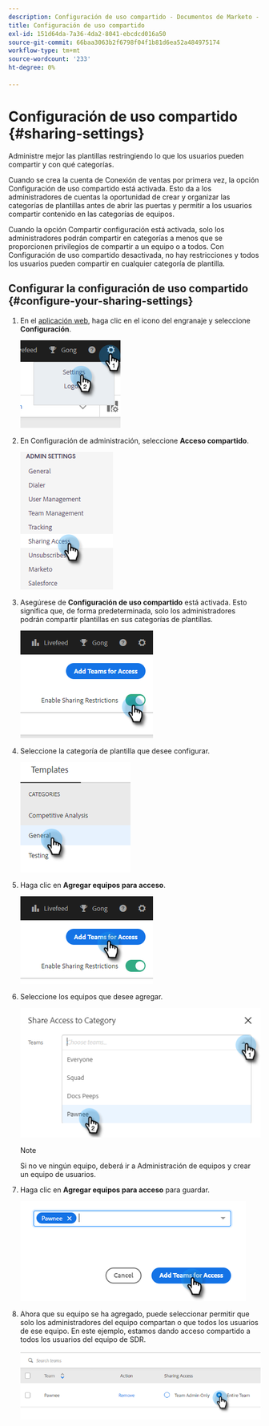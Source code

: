 ```yaml
---
description: Configuración de uso compartido - Documentos de Marketo - Documentación del producto
title: Configuración de uso compartido
exl-id: 151d64da-7a36-4da2-8041-ebcdcd016a50
source-git-commit: 66baa3063b2f6798f04f1b81d6ea52a484975174
workflow-type: tm+mt
source-wordcount: '233'
ht-degree: 0%

---
```


# Configuración de uso compartido {#sharing-settings}

Administre mejor las plantillas restringiendo lo que los usuarios pueden compartir y con qué categorías.

Cuando se crea la cuenta de Conexión de ventas por primera vez, la opción Configuración de uso compartido está activada. Esto da a los administradores de cuentas la oportunidad de crear y organizar las categorías de plantillas antes de abrir las puertas y permitir a los usuarios compartir contenido en las categorías de equipos.

Cuando la opción Compartir configuración está activada, solo los administradores podrán compartir en categorías a menos que se proporcionen privilegios de compartir a un equipo o a todos. Con Configuración de uso compartido desactivada, no hay restricciones y todos los usuarios pueden compartir en cualquier categoría de plantilla.

## Configurar la configuración de uso compartido {#configure-your-sharing-settings}

1. En el [aplicación web](https://toutapp.com/login), haga clic en el icono del engranaje y seleccione **Configuración**.

   ![](assets/sharing-settings-1.png)

1. En Configuración de administración, seleccione **Acceso compartido**.

   ![](assets/sharing-settings-2.png)

1. Asegúrese de **Configuración de uso compartido** está activada. Esto significa que, de forma predeterminada, solo los administradores podrán compartir plantillas en sus categorías de plantillas.

   ![](assets/sharing-settings-3.png)

1. Seleccione la categoría de plantilla que desee configurar.

   ![](assets/sharing-settings-4.png)

1. Haga clic en **Agregar equipos para acceso**.

   ![](assets/sharing-settings-5.png)

1. Seleccione los equipos que desee agregar.

   ![](assets/sharing-settings-6.png)

   >[!NOTE]
   >
   >Si no ve ningún equipo, deberá ir a Administración de equipos y crear un equipo de usuarios.

1. Haga clic en **Agregar equipos para acceso** para guardar.

   ![](assets/sharing-settings-7.png)

1. Ahora que su equipo se ha agregado, puede seleccionar permitir que solo los administradores del equipo compartan o que todos los usuarios de ese equipo. En este ejemplo, estamos dando acceso compartido a todos los usuarios del equipo de SDR.

   ![](assets/sharing-settings-8.png)
